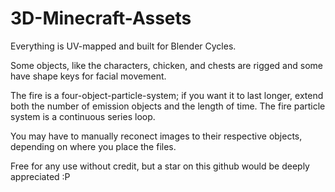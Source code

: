 # 3D-Minecraft-Assets
Everything is UV-mapped and built for Blender Cycles. 

Some objects, like the characters, chicken, and chests are rigged and some have shape keys for facial movement. 

The fire is a four-object-particle-system; if you want it to last longer, extend both the number of emission objects and the length of time. The fire particle system is a continuous series loop.

You may have to manually reconect images to their respective objects, depending on where you place the files.

Free for any use without credit, but a star on this github would be deeply appreciated :P
